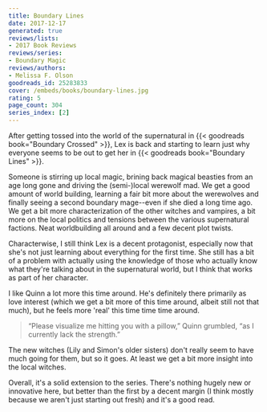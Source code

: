 ```yaml
---
title: Boundary Lines
date: 2017-12-17
generated: true
reviews/lists:
- 2017 Book Reviews
reviews/series:
- Boundary Magic
reviews/authors:
- Melissa F. Olson
goodreads_id: 25283833
cover: /embeds/books/boundary-lines.jpg
rating: 5
page_count: 304
series_index: [2]
---
```

After getting tossed into the world of the supernatural in {{< goodreads book="Boundary Crossed" >}}, Lex is back and starting to learn just why everyone seems to be out to get her in {{< goodreads book="Boundary Lines" >}}.  

Someone is stirring up local magic, brining back magical beasties from an age long gone and driving the (semi-)local werewolf mad. We get a good amount of world building, learning a fair bit more about the werewolves and finally seeing a second boundary mage--even if she died a long time ago. We get a bit more characterization of the other witches and vampires, a bit more on the local politics and tensions between the various supernatural factions. Neat worldbuilding all around and a few decent plot twists.  

<!--more-->

Characterwise, I still think Lex is a decent protagonist, especially now that she's not just learning about everything for the first time. She still has a bit of a problem with actually using the knowledge of those who actually know what they're talking about in the supernatural world, but I think that works as part of her character.  

I like Quinn a lot more this time around. He's definitely there primarily as love interest (which we get a bit more of this time around, albeit still not that much), but he feels more 'real' this time time time around.  

> “Please visualize me hitting you with a pillow,” Quinn grumbled, “as I currently lack the strength.”

The new witches (Lily and Simon's older sisters) don't really seem to have much going for them, but so it goes. At least we get a bit more insight into the local witches.  

Overall, it's a solid extension to the series. There's nothing hugely new or innovative here, but better than the first by a decent margin (I think mostly because we aren't just starting out fresh) and it's a good read.